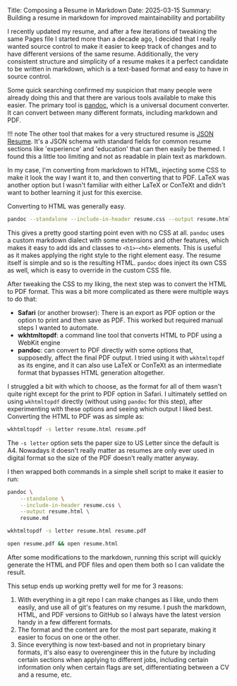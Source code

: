 Title: Composing a Resume in Markdown
Date: 2025-03-15
Summary: Building a resume in markdown for improved maintainability and portability

I recently updated my resume, and after a few iterations of tweaking the same
Pages file I started more than a decade ago, I decided that I really wanted
source control to make it easier to keep track of changes and to have different
versions of the same resume. Additionally, the very consistent structure and
simplicity of a resume makes it a perfect candidate to be written in markdown,
which is a text-based format and easy to have in source control.

Some quick searching confirmed my suspicion that many people were already doing
this and that there are various tools available to make this easier. The
primary tool is [pandoc](http://pandoc.org/), which is a universal document
converter. It can convert between many different formats, including markdown and
PDF.

!!! note
    The other tool that makes for a very structured resume is [JSON
    Resume](https://jsonresume.org). It's a JSON schema with standard fields for
    common resume sections like 'experience' and 'education' that can then
    easily be themed. I found this a little too limiting and not as readable in
    plain text as markdown.

In my case, I'm converting from markdown to HTML, injecting some CSS to make it
look the way I want it to, and then converting that to PDF. LaTeX was another
option but I wasn't familiar with either LaTeX or ConTeXt and didn't want to
bother learning it just for this exercise.

Converting to HTML was generally easy.

```bash
pandoc --standalone --include-in-header resume.css --output resume.html resume.md
```

This gives a pretty good starting point even with no CSS at all. `pandoc` uses a
custom markdown dialect with some extensions and other features, which makes it
easy to add ids and classes to `<h1>`-`<h6>` elements. This is useful as it
makes applying the right style to the right element easy. The resume itself is
simple and so is the resulting HTML. `pandoc` does inject its own CSS as well,
which is easy to override in the custom CSS file.

After tweaking the CSS to my liking, the next step was to convert the HTML to
PDF format. This was a bit more complicated as there were multiple ways to do
that:

* **Safari** (or another browser): There is an export as PDF option or the
  option to print and then save as PDF. This worked but required manual steps I
  wanted to automate.
* **wkhtmltopdf**: a command line tool that converts HTML to PDF using a WebKit
  engine
* **pandoc**: can convert to PDF directly with some options that, supposedly,
  affect the final PDF output. I tried using it with `wkhtmltopdf` as its
  engine, and it can also use LaTeX or ConTeXt as an intermediate format that
  bypasses HTML generation altogether.

I struggled a bit with which to choose, as the format for all of them wasn't
quite right except for the print to PDF option in Safari. I ultimately settled
on using `wkhtmltopdf` directly (without using `pandoc` for this step), after
experimenting with these options and seeing which output I liked best.
Converting the HTML to PDF was as simple as:

```bash
wkhtmltopdf -s letter resume.html resume.pdf
```

The `-s letter` option sets the paper size to US Letter since the default is A4.
Nowadays it doesn't really matter as resumes are only ever used in digital
format so the size of the PDF doesn't really matter anyway.

I then wrapped both commands in a simple shell script to make it easier to run:

```bash
pandoc \
    --standalone \
    --include-in-header resume.css \
    --output resume.html \
    resume.md

wkhtmltopdf -s letter resume.html resume.pdf

open resume.pdf && open resume.html
```

After some modifications to the markdown, running this script will quickly
generate the HTML and PDF files and open them both so I can validate the result.

This setup ends up working pretty well for me for 3 reasons:

1. With everything in a git repo I can make changes as I like, undo them easily,
   and use all of git's features on my resume. I push the markdown, HTML, and
   PDF versions to GitHub so I always have the latest version handy in a few
   different formats.
2. The format and the content are for the most part separate, making it easier
   to focus on one or the other.
3. Since everything is now text-based and not in proprietary binary formats,
   it's also easy to overengineer this in the future by including certain
   sections when applying to different jobs, including certain information only
   when certain flags are set, differentiating between a CV and a resume, etc.
